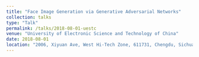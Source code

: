 ```yaml
---
title: "Face Image Generation via Generative Adversarial Networks"
collection: talks
type: "Talk"
permalink: /talks/2018-08-01-uestc
venue: "University of Electronic Science and Technology of China"
date: 2018-08-01
location: "2006, Xiyuan Ave, West Hi-Tech Zone, 611731, Chengdu, Sichuan, China, 2018"
---
```


<!-- This is a description of your conference proceedings talk, note the different field in type. You can put anything in this field. -->
